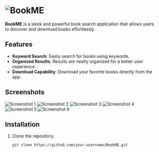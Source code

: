 # ![BookME](https://github.com/theTrine333/BookME-App/blob/main/iconBookeME.png)

**BookME** is a sleek and powerful book search application that allows users to discover and download books effortlessly.

## Features

- **Keyword Search**: Easily search for books using keywords.
- **Organized Results**: Results are neatly organized for a better user experience.
- **Download Capability**: Download your favorite books directly from the app.

## Screenshots

![Screenshot 1](https://github.com/theTrine333/BookME-App/blob/main/images/0.png)
![Screenshot 2](https://github.com/theTrine333/BookME-App/blob/main/images/1.png)
![Screenshot 3](https://github.com/theTrine333/BookME-App/blob/main/images/2.png)
![Screenshot 4](https://github.com/theTrine333/BookME-App/blob/main/images/3.png)
![Screenshot 5](https://github.com/theTrine333/BookME-App/blob/main/images/4.png)
![Screenshot 6](https://github.com/theTrine333/BookME-App/blob/main/images/5.png)

## Installation

1. Clone the repository:

   ```bash
   git clone https://github.com/your-username/BookME.git
